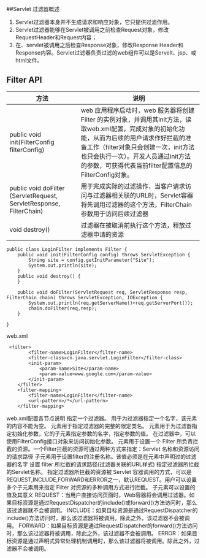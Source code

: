 ##Servlet 过滤器概述
1. Servlet过滤器本身并不生成请求和响应对象，它只提供过滤作用。
2. Servlet过滤器能够在Servlet被调用之前检查Request对象，修改RequestHeader和Request内容；
3. 在、servlet被调用之后检查Response对象，修改Response Header和Response内容。Servlet过滤器负责过滤的web组件可以是Servelt、jsp、或html文件。
## Filter API
|方法|说明|
|---|---|
|public void init(FilterConfig filterConfig)|web 应用程序启动时，web 服务器将创建Filter 的实例对象，并调用其init方法，读取web.xml配置，完成对象的初始化功能，从而为后续的用户请求作好拦截的准备工作（filter对象只会创建一次，init方法也只会执行一次）。开发人员通过init方法的参数，可获得代表当前filter配置信息的FilterConfig对象。|
|public void doFilter (ServletRequest, ServletResponse, FilterChain)|用于完成实际的过滤操作，当客户请求访问与过滤器相关联的URL时，Servlet容器将先调用过滤器的这个方法，FilterChain参数用于访问后续过滤器|
|void  destroy()|过滤器在被取消前执行这个方法，释放过滤器申请的资源|
```
public class LoginFilter implements Filter {
    public void init(FilterConfig config) throws ServletException {
        String site = config.getInitParameter("Site");
        System.out.println(site);
    }
    public void destroy() {
    }

    public void doFilter(ServletRequest req, ServletResponse resp, FilterChain chain) throws ServletException, IOException {
        System.out.println(req.getServerName()+req.getServerPort());
        chain.doFilter(req,resp);
    }

}

```
web.xml
```
 <filter>
        <filter-name>LoginFilter</filter-name>
        <filter-class>cn.java.servlet.LoginFilter</filter-class>
        <init-param>
            <param-name>Site</param-name>
            <param-value>www.google.com</param-value>
        </init-param>
    </filter>
    <filter-mapping>
        <filter-name>LoginFilter</filter-name>
        <url-pattern>/*</url-pattern>
    </filter-mapping>
```
web.xml配置各节点说明
<filter>指定一个过滤器。
<filter-name>用于为过滤器指定一个名字，该元素的内容不能为空。
<filter-class>元素用于指定过滤器的完整的限定类名。
<init-param>元素用于为过滤器指定初始化参数，它的子元素<param-name>指定参数的名字，<param-value>指定参数的值。
在过滤器中，可以使用FilterConfig接口对象来访问初始化参数。
<filter-mapping>元素用于设置一个 Filter 所负责拦截的资源。一个Filter拦截的资源可通过两种方式来指定：Servlet 名称和资源访问的请求路径
<filter-name>子元素用于设置filter的注册名称。该值必须是在<filter>元素中声明过的过滤器的名字
<url-pattern>设置 filter 所拦截的请求路径(过滤器关联的URL样式)
<servlet-name>指定过滤器所拦截的Servlet名称。
<dispatcher>指定过滤器所拦截的资源被 Servlet 容器调用的方式，可以是REQUEST,INCLUDE,FORWARD和ERROR之一，默认REQUEST。用户可以设置多个<dispatcher>子元素用来指定 Filter 对资源的多种调用方式进行拦截。
<dispatcher>子元素可以设置的值及其意义
REQUEST：当用户直接访问页面时，Web容器将会调用过滤器。如果目标资源是通过RequestDispatcher的include()或forward()方法访问时，那么该过滤器就不会被调用。
INCLUDE：如果目标资源是通过RequestDispatcher的include()方法访问时，那么该过滤器将被调用。除此之外，该过滤器不会被调用。
FORWARD：如果目标资源是通过RequestDispatcher的forward()方法访问时，那么该过滤器将被调用，除此之外，该过滤器不会被调用。
ERROR：如果目标资源是通过声明式异常处理机制调用时，那么该过滤器将被调用。除此之外，过滤器不会被调用。
